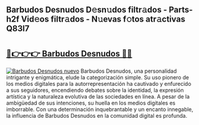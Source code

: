 ## Barbudos Desnudos D𝚎sn𝚞dos filtr𝚊dos - Parts-h2f Vid𝚎os filtr𝚊dos - N𝚞evas f𝚘tos atr𝚊ctivas Q83l7

# <h2><a href="http://mbc55x.tromn.icu/?c=Barbudos+Desnudos">🔗👉👉👉 Barbudos Desnudos 🔗🔗</a></h2>

[![Barbudos Desnudos nuevo](https://i.imgur.com/pEAQMta.gif)](http://mbc55x.tromn.icu/?c=Barbudos+Desnudos)
Barbudos Desnudos, una personalidad intrigante y enigmática, elude la categorización simple. Su uso pionero de los medios digitales para la autorrepresentación ha cautivado y enfurecido a sus seguidores, encendiendo debates sobre la identidad, la expresión artística y la naturaleza evolutiva de las sociedades en línea. A pesar de la ambigüedad de sus intenciones, su huella en los medios digitales es imborrable. Con una determinación inquebrantable y un encanto innegable, la influencia de Barbudos Desnudos en la comunidad digital es profunda.
